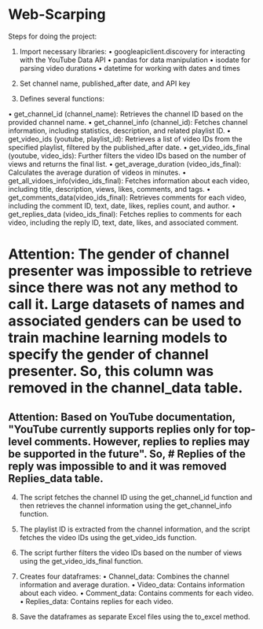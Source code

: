 # Web-Scarping
Steps for doing the project: 
1.	Import necessary libraries: 
•	googleapiclient.discovery for interacting with the YouTube Data API
•	pandas for data manipulation
•	isodate for parsing video durations
•	datetime for working with dates and times

2.	Set channel name, published_after date, and API key 

3.	Defines several functions:

•	get_channel_id (channel_name): Retrieves the channel ID based on the provided channel name.
•	get_channel_info (channel_id): Fetches channel information, including statistics, description, and related playlist ID.
•	get_video_ids (youtube, playlist_id): Retrieves a list of video IDs from the specified playlist, filtered by the published_after date.
•	get_video_ids_final (youtube, video_ids): Further filters the video IDs based on the number of views and returns the final list.
•	get_average_duration (video_ids_final): Calculates the average duration of videos in minutes.
•	get_all_vidoes_info(video_ids_final): Fetches information about each video, including title, description, views, likes, comments, and tags.
•	get_comments_data(video_ids_final): Retrieves comments for each video, including the comment ID, text, date, likes, replies count, and author.
•	get_replies_data (video_ids_final): Fetches replies to comments for each video, including the reply ID, text, date, likes, and associated comment.

# Attention: The gender of channel presenter was impossible to retrieve since there was not any method to call it. Large datasets of names and associated genders can be used to train machine learning models to specify the gender of channel presenter. So, this column was removed in the channel_data table. 

## Attention: Based on YouTube documentation, "YouTube currently supports replies only for top-level comments. However, replies to replies may be supported in the future". So, # Replies of the reply was impossible to and it was removed Replies_data table.

4.	The script fetches the channel ID using the get_channel_id function and then retrieves the channel information using the get_channel_info function.

5.	The playlist ID is extracted from the channel information, and the script fetches the video IDs using the get_video_ids function.


6.	The script further filters the video IDs based on the number of views using the get_video_ids_final function.

7.	Creates four dataframes:
•	Channel_data: Combines the channel information and average duration.
•	Video_data: Contains information about each video.
•	Comment_data: Contains comments for each video.
•	Replies_data: Contains replies for each video.

8.	Save the dataframes as separate Excel files using the to_excel method.

